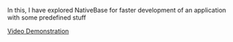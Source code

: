 In this, I have explored NativeBase for faster development of an application with some predefined stuff




[Video Demonstration](https://res.cloudinary.com/df2q7cryi/video/upload/v1622858578/20210605_072729_if7ytw.mp4)
